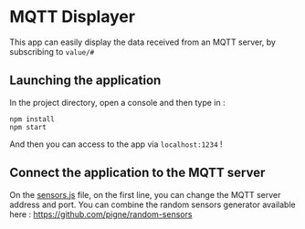 # MQTT Displayer

This app can easily display the data received from an MQTT server, by subscribing to `value/#`

## Launching the application

In the project directory, open a console and then type in :

```
npm install
npm start
```

And then you can access to the app via `localhost:1234` !

## Connect the application to the MQTT server

On the [sensors.js](/public/sensors.js) file, on the first line, you can change 
the MQTT server address and port. You can combine the random sensors generator available here : 
https://github.com/pigne/random-sensors

